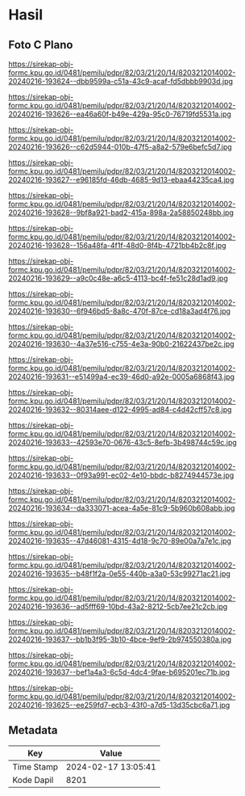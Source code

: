 # Hasil

## Foto C Plano

https://sirekap-obj-formc.kpu.go.id/0481/pemilu/pdpr/82/03/21/20/14/8203212014002-20240216-193624--dbb9599a-c51a-43c9-acaf-fd5dbbb9903d.jpg

https://sirekap-obj-formc.kpu.go.id/0481/pemilu/pdpr/82/03/21/20/14/8203212014002-20240216-193626--ea46a60f-b49e-429a-95c0-76719fd5531a.jpg

https://sirekap-obj-formc.kpu.go.id/0481/pemilu/pdpr/82/03/21/20/14/8203212014002-20240216-193626--c62d5944-010b-47f5-a8a2-579e6befc5d7.jpg

https://sirekap-obj-formc.kpu.go.id/0481/pemilu/pdpr/82/03/21/20/14/8203212014002-20240216-193627--e96185fd-46db-4685-9d13-ebaa44235ca4.jpg

https://sirekap-obj-formc.kpu.go.id/0481/pemilu/pdpr/82/03/21/20/14/8203212014002-20240216-193628--9bf8a921-bad2-415a-898a-2a58850248bb.jpg

https://sirekap-obj-formc.kpu.go.id/0481/pemilu/pdpr/82/03/21/20/14/8203212014002-20240216-193628--156a48fa-4f1f-48d0-8f4b-4721bb4b2c8f.jpg

https://sirekap-obj-formc.kpu.go.id/0481/pemilu/pdpr/82/03/21/20/14/8203212014002-20240216-193629--a9c0c48e-a6c5-4113-bc4f-fe51c28d1ad9.jpg

https://sirekap-obj-formc.kpu.go.id/0481/pemilu/pdpr/82/03/21/20/14/8203212014002-20240216-193630--6f946bd5-8a8c-470f-87ce-cd18a3ad4f76.jpg

https://sirekap-obj-formc.kpu.go.id/0481/pemilu/pdpr/82/03/21/20/14/8203212014002-20240216-193630--4a37e516-c755-4e3a-90b0-21622437be2c.jpg

https://sirekap-obj-formc.kpu.go.id/0481/pemilu/pdpr/82/03/21/20/14/8203212014002-20240216-193631--e51499a4-ec39-46d0-a92e-0005a6868f43.jpg

https://sirekap-obj-formc.kpu.go.id/0481/pemilu/pdpr/82/03/21/20/14/8203212014002-20240216-193632--80314aee-d122-4995-ad84-c4d42cff57c8.jpg

https://sirekap-obj-formc.kpu.go.id/0481/pemilu/pdpr/82/03/21/20/14/8203212014002-20240216-193633--42593e70-0676-43c5-8efb-3b498744c59c.jpg

https://sirekap-obj-formc.kpu.go.id/0481/pemilu/pdpr/82/03/21/20/14/8203212014002-20240216-193633--0f93a991-ec02-4e10-bbdc-b8274944573e.jpg

https://sirekap-obj-formc.kpu.go.id/0481/pemilu/pdpr/82/03/21/20/14/8203212014002-20240216-193634--da333071-acea-4a5e-81c9-5b960b608abb.jpg

https://sirekap-obj-formc.kpu.go.id/0481/pemilu/pdpr/82/03/21/20/14/8203212014002-20240216-193635--47d46081-4315-4d18-9c70-89e00a7a7e1c.jpg

https://sirekap-obj-formc.kpu.go.id/0481/pemilu/pdpr/82/03/21/20/14/8203212014002-20240216-193635--b48f1f2a-0e55-440b-a3a0-53c99271ac21.jpg

https://sirekap-obj-formc.kpu.go.id/0481/pemilu/pdpr/82/03/21/20/14/8203212014002-20240216-193636--ad5fff69-10bd-43a2-8212-5cb7ee21c2cb.jpg

https://sirekap-obj-formc.kpu.go.id/0481/pemilu/pdpr/82/03/21/20/14/8203212014002-20240216-193637--bb1b3f95-3b10-4bce-9ef9-2b974550380a.jpg

https://sirekap-obj-formc.kpu.go.id/0481/pemilu/pdpr/82/03/21/20/14/8203212014002-20240216-193637--bef1a4a3-6c5d-4dc4-9fae-b695201ec71b.jpg

https://sirekap-obj-formc.kpu.go.id/0481/pemilu/pdpr/82/03/21/20/14/8203212014002-20240216-193625--ee259fd7-ecb3-43f0-a7d5-13d35cbc6a71.jpg


## Metadata

| Key        | Value               |
| ---------- | ------------------- |
| Time Stamp | 2024-02-17 13:05:41 |
| Kode Dapil | 8201                |



